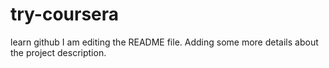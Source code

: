 # try-coursera
learn github
I am editing the README file. Adding some more details about the project description.

